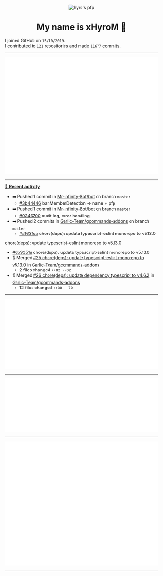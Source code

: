 <p align="center">
    <img src="https://avatars.githubusercontent.com/u/56601352" width="192" alt="hyro's pfp" />
    <h1 align="center">My name is xHyroM 👋</h1>
</p>

I joined GitHub on `15/10/2019`.  
I contributed to `121` repositories and made `11677` commits.  

___

<img src="https://github.com/xHyroM/xHyroM/blob/master/.cache/base.svg">

___

**[📰 Recent activity](https://github.com/xHyroM)**
* ➡️ Pushed 1 commit in [Mr-Infinity-Bot/bot](https://github.com/Mr-Infinity-Bot/bot) on branch `master`
  * [#3b44446](https://github.com/Mr-Infinity-Bot/bot/commit/3b44446) banMemberDetection -&gt; name + pfp
* ➡️ Pushed 1 commit in [Mr-Infinity-Bot/bot](https://github.com/Mr-Infinity-Bot/bot) on branch `master`
  * [#0346700](https://github.com/Mr-Infinity-Bot/bot/commit/0346700) audit log, error handling
* ➡️ Pushed 2 commits in [Garlic-Team/gcommands-addons](https://github.com/Garlic-Team/gcommands-addons) on branch `master`
  * [#a1631ca](https://github.com/Garlic-Team/gcommands-addons/commit/a1631ca) chore(deps): update typescript-eslint monorepo to v5.13.0

chore(deps): update typescript-eslint monorepo to v5.13.0
  * [#6b9351a](https://github.com/Garlic-Team/gcommands-addons/commit/6b9351a) chore(deps): update typescript-eslint monorepo to v5.13.0
* 🔃 Merged [#25 chore(deps): update typescript-eslint monorepo to v5.13.0](https://github.com/Garlic-Team/gcommands-addons/pull/25) in [Garlic-Team/gcommands-addons](https://github.com/Garlic-Team/gcommands-addons)
  * 2 files changed `++82 --82`
* 🔃 Merged [#26 chore(deps): update dependency typescript to v4.6.2](https://github.com/Garlic-Team/gcommands-addons/pull/26) in [Garlic-Team/gcommands-addons](https://github.com/Garlic-Team/gcommands-addons)
  * 12 files changed `++80 --70`


___

<img src="https://github.com/xHyroM/xHyroM/blob/master/.cache/isocalendar.svg">

___

<img src="https://github.com/xHyroM/xHyroM/blob/master/.cache/languages.svg">

___

<img src="https://github.com/xHyroM/xHyroM/blob/master/.cache/achievements.svg">

___